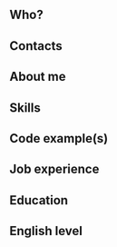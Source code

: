 ## Who?

## Contacts

## About me

## Skills

## Code example(s)

## Job experience

## Education

## English level
